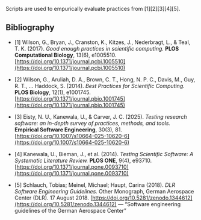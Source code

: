 Scripts are used to empurically evaluate practices from [1][2][3][4][5].

## Bibliography
- [1] Wilson, G., Bryan, J., Cranston, K., Kitzes, J., Nederbragt, L., & Teal, T. K. (2017). *Good enough practices in scientific computing.* **PLOS Computational Biology**, 13(6), e1005510. [https://doi.org/10.1371/journal.pcbi.1005510](https://doi.org/10.1371/journal.pcbi.1005510)

- [2] Wilson, G., Aruliah, D. A., Brown, C. T., Hong, N. P. C., Davis, M., Guy, R. T., … Haddock, S. (2014). *Best Practices for Scientific Computing.* **PLOS Biology**, 12(1), e1001745. [https://doi.org/10.1371/journal.pbio.1001745](https://doi.org/10.1371/journal.pbio.1001745)

- [3] Eisty, N. U., Kanewala, U., & Carver, J. C. (2025). *Testing research software: an in-depth survey of practices, methods, and tools.* **Empirical Software Engineering**, 30(3), 81. [https://doi.org/10.1007/s10664-025-10620-6](https://doi.org/10.1007/s10664-025-10620-6)

- [4] Kanewala, U., Bieman, J., et al. (2014). *Testing Scientific Software: A Systematic Literature Review.* **PLOS ONE**, 9(4), e93710. [https://doi.org/10.1371/journal.pone.0093710](https://doi.org/10.1371/journal.pone.0093710)

- [5] Schlauch, Tobias; Meinel, Michael; Haupt, Carina (2018). *DLR Software Engineering Guidelines.* Other Monograph, German Aerospace Center (DLR). 17 August 2018. [https://doi.org/10.5281/zenodo.1344612](https://doi.org/10.5281/zenodo.1344612) — “Software engineering guidelines of the German Aerospace Center”